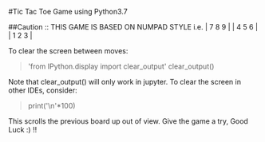 #Tic Tac Toe Game using Python3.7

##Caution :: THIS GAME IS BASED ON NUMPAD STYLE i.e. | 7 8 9 | | 4 5 6 | | 1 2 3 |

To clear the screen between moves:
>'from IPython.display import clear_output'
>clear_output()

Note that clear_output() will only work in jupyter. To clear the screen in other IDEs, consider:
>print('\n'*100)

This scrolls the previous board up out of view. Give the game a try, Good Luck :) !!
